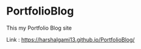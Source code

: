 # PortfolioBlog
This my Portfolio Blog site

Link : <a href="https://harshalgami13.github.io/PortfolioBlog/">https://harshalgami13.github.io/PortfolioBlog/</a>
